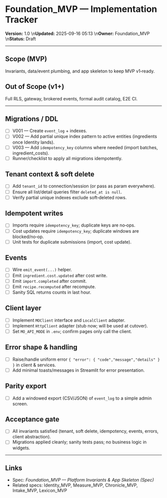 
# Foundation_MVP — Implementation Tracker
**Version:** 1.0  \n**Updated:** 2025-09-16 05:13  \n**Owner:** Foundation_MVP  \n**Status:** Draft

---

## Scope (MVP)
Invariants, data/event plumbing, and app skeleton to keep MVP v1‑ready.

## Out of Scope (v1+)
Full RLS, gateway, brokered events, formal audit catalog, E2E CI.

---

## Migrations / DDL
- [ ] V001 — Create `event_log` + indexes.
- [ ] V002 — Add partial unique index pattern to active entities (ingredients once Identity lands).
- [ ] V003 — Add `idempotency_key` columns where needed (import batches, ingredient_costs).
- [ ] Runner/checklist to apply all migrations idempotently.

## Tenant context & soft delete
- [ ] Add `tenant_id` to connection/session (or pass as param everywhere).
- [ ] Ensure all list/detail queries filter `deleted_at is null`.
- [ ] Verify partial unique indexes exclude soft‑deleted rows.

## Idempotent writes
- [ ] Imports require `idempotency_key`; duplicate keys are no‑ops.
- [ ] Cost updates require `idempotency_key`; duplicate windows are blocked/no‑op.
- [ ] Unit tests for duplicate submissions (import, cost update).

## Events
- [ ] Wire `emit_event(...)` helper.
- [ ] Emit `ingredient.cost.updated` after cost write.
- [ ] Emit `import.completed` after commit.
- [ ] Emit `recipe.recomputed` after recompute.
- [ ] Sanity SQL returns counts in last hour.

## Client layer
- [ ] Implement `MOClient` interface and `LocalClient` adapter.
- [ ] Implement `HttpClient` adapter (stub now; will be used at cutover).
- [ ] Set `MO_API_MODE` in `.env`; confirm pages only call the client.

## Error shape & handling
- [ ] Raise/handle uniform error `{ "error": { "code","message","details" } }` in client & services.
- [ ] Add minimal toasts/messages in Streamlit for error presentation.

## Parity export
- [ ] Add a windowed export (CSV/JSON) of `event_log` to a simple admin screen.

## Acceptance gate
- [ ] All invariants satisfied (tenant, soft delete, idempotency, events, errors, client abstraction).
- [ ] Migrations applied cleanly; sanity tests pass; no business logic in widgets.

---

## Links
- Spec: *Foundation_MVP — Platform Invariants & App Skeleton (Spec)*
- Related specs: Identity_MVP, Measure_MVP, Chronicle_MVP, Intake_MVP, Lexicon_MVP

